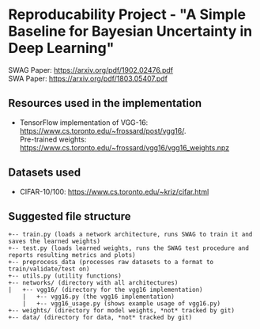 # Reproducability Project - "A Simple Baseline for Bayesian Uncertainty in Deep Learning"

SWAG Paper: https://arxiv.org/pdf/1902.02476.pdf   
SWA Paper: https://arxiv.org/pdf/1803.05407.pdf

## Resources used in the implementation
* TensorFlow implementation of VGG-16: https://www.cs.toronto.edu/~frossard/post/vgg16/.   
Pre-trained weights: https://www.cs.toronto.edu/~frossard/vgg16/vgg16_weights.npz

## Datasets used
* CIFAR-10/100: https://www.cs.toronto.edu/~kriz/cifar.html

## Suggested file structure

```
+-- train.py (loads a network architecture, runs SWAG to train it and saves the learned weights)
+-- test.py (loads learned weights, runs the SWAG test procedure and reports resulting metrics and plots)
+-- preprocess_data (processes raw datasets to a format to train/validate/test on)
+-- utils.py (utility functions)
+-- networks/ (directory with all architectures)
|   +-- vgg16/ (directory for the vgg16 implementation)
    |   +-- vgg16.py (the vgg16 implementation)
    |   +-- vgg16_usage.py (shows example usage of vgg16.py)
+-- weights/ (directory for model weights, *not* tracked by git)
+-- data/ (directory for data, *not* tracked by git)
```
